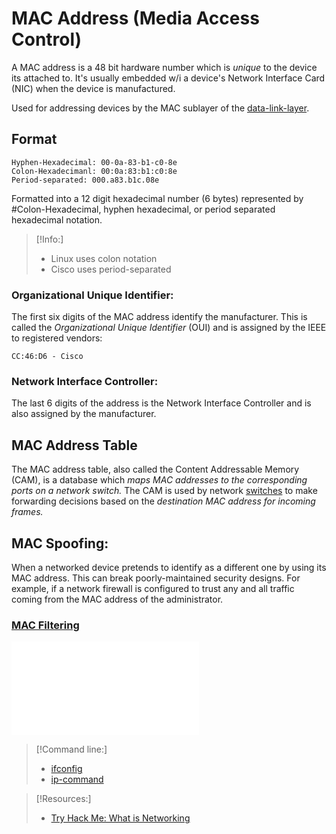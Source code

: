 
# MAC Address (Media Access Control)
A MAC address is a 48 bit hardware number which is *unique* to the device its attached to. It's usually embedded w/i a device's Network Interface Card (NIC) when the device is manufactured.

Used for addressing devices by the MAC sublayer of the [data-link-layer](/networking/OSI/2-datalink/data-link-layer.md).
## Format
```
Hyphen-Hexadecimal: 00-0a-83-b1-c0-8e
Colon-Hexadecimanl: 00:0a:83:b1:c0:8e
Period-separated: 000.a83.b1c.08e
```
Formatted into a 12 digit hexadecimal number (6 bytes) represented by #Colon-Hexadecimal, hyphen hexadecimal, or period separated hexadecimal notation.

>[!Info:]
> - Linux uses colon notation
> - Cisco uses period-separated
### Organizational Unique Identifier:
The first six digits of the MAC address identify the manufacturer. This is called the *Organizational Unique Identifier* (OUI) and is assigned by the IEEE to registered vendors:
``` 
CC:46:D6 - Cisco
```
### Network Interface Controller:
The last 6 digits of the address is the Network Interface Controller and is also assigned by the manufacturer.
## MAC Address Table
The MAC address table, also called the Content Addressable Memory (CAM), is a database which *maps MAC addresses to the corresponding ports on a network switch.* The CAM is used by network [switches](switches.md) to make forwarding decisions based on the *destination MAC address for incoming frames.*
## MAC Spoofing:
When a networked device pretends to identify as a different one by using its MAC address. This can break poorly-maintained security designs. For example, if a network firewall is configured to trust any and all traffic coming from the MAC address of the administrator.
### [MAC Filtering](../1-physical/port-security.md#Mac%20Filtering)
![MAC Filtering](../1-physical/port-security.md#MAC%20Filtering)
>[!Command line:]
> - [ifconfig](../../../CLI-tools/linux/local/ifconfig.md)
> - [ip-command](../../../CLI-tools/linux/local/ip-command.md)

> [!Resources:]
> - [Try Hack Me: What is Networking](https://tryhackme.com/room/whatisnetworking)

